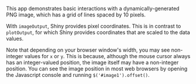 This app demonstrates basic interactions with a dynamically-generated PNG image,  which has a grid of lines spaced by 10 pixels.

With `imageOutput`,  Shiny provides pixel coordinates. This is in contrast to `plotOutput`,  for which Shiny provides coordinates that are scaled to the data values.

Note that depending on your browser window's width,  you may see non-integer values for `x` or `y`. This is because,  although the mouse cursor always has an integer-valued position,  the image itself may have a non-integer position. You can see the image position in most web browsers by opening the Javascript console and running `$('#image1').offset()`.
